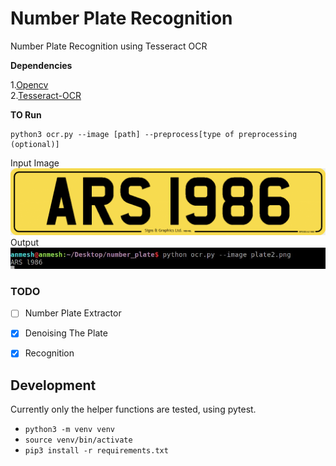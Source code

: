# Number Plate Recognition
Number Plate Recognition using Tesseract OCR

**Dependencies**

1.[Opencv](https://opencv.org/)<br />
2.[Tesseract-OCR](https://github.com/tesseract-ocr/tesseract)<br />

**TO Run**
```
python3 ocr.py --image [path] --preprocess[type of preprocessing (optional)]
```
Input Image
![Input](https://github.com/anmesh-vicky/Number-Plate-Recognition/blob/master/plate2.png)
Output 
![output](https://github.com/anmesh-vicky/Number-Plate-Recognition/blob/master/runn.jpeg)

### TODO
- [ ] Number Plate Extractor
- [x] Denoising The Plate
- [x] Recognition
  

## Development
Currently only the helper functions are tested, using pytest.
* `python3 -m venv venv`
* `source venv/bin/activate`
* `pip3 install -r requirements.txt`